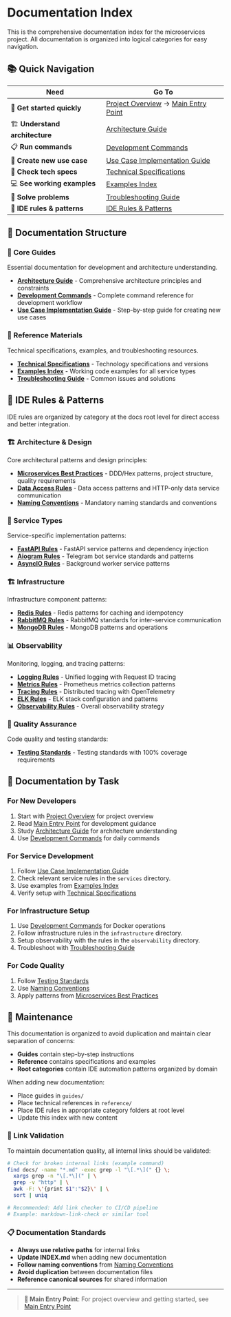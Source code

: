 # Documentation Index

This is the comprehensive documentation index for the microservices project. All documentation is organized into logical categories for easy navigation.

## 📚 Quick Navigation

| Need | Go To |
|------|-------|
| 🏁 **Get started quickly** | [Project Overview][link-project-overview] → [Main Entry Point][link-main-entry-point] |
| 🏗️ **Understand architecture** | [Architecture Guide][link-architecture-guide] |
| 📋 **Run commands** | [Development Commands][link-development-commands] |
| 🎯 **Create new use case** | [Use Case Implementation Guide][link-use-case-guide] |
| 🔧 **Check tech specs** | [Technical Specifications][link-tech-specs] |
| 💻 **See working examples** | [Examples Index][link-examples-index] |
| 🐛 **Solve problems** | [Troubleshooting Guide][link-troubleshooting-guide] |
| 🤖 **IDE rules & patterns** | [IDE Rules & Patterns][link-ide-rules] |

## 📂 Documentation Structure

### 📖 Core Guides
Essential documentation for development and architecture understanding.

- **[Architecture Guide][link-architecture-guide]** - Comprehensive architecture principles and constraints
- **[Development Commands][link-development-commands]** - Complete command reference for development workflow
- **[Use Case Implementation Guide][link-use-case-guide]** - Step-by-step guide for creating new use cases

### 📑 Reference Materials
Technical specifications, examples, and troubleshooting resources.

- **[Technical Specifications][link-tech-specs]** - Technology specifications and versions
- **[Examples Index][link-examples-index]** - Working code examples for all service types
- **[Troubleshooting Guide][link-troubleshooting-guide]** - Common issues and solutions

## 🤖 IDE Rules & Patterns

IDE rules are organized by category at the docs root level for direct access and better integration.

### 🏗️ Architecture & Design
Core architectural patterns and design principles:

- **[Microservices Best Practices][link-ms-best-practices]** - DDD/Hex patterns, project structure, quality requirements
- **[Data Access Rules][link-data-access-rules]** - Data access patterns and HTTP-only data service communication
- **[Naming Conventions][link-naming-conventions]** - Mandatory naming standards and conventions

### 🚀 Service Types
Service-specific implementation patterns:

- **[FastAPI Rules][link-fastapi-rules]** - FastAPI service patterns and dependency injection
- **[Aiogram Rules][link-aiogram-rules]** - Telegram bot service standards and patterns
- **[AsyncIO Rules][link-asyncio-rules]** - Background worker service patterns

### 🏗️ Infrastructure
Infrastructure component patterns:

- **[Redis Rules][link-redis-rules]** - Redis patterns for caching and idempotency
- **[RabbitMQ Rules][link-rabbitmq-rules]** - RabbitMQ standards for inter-service communication
- **[MongoDB Rules][link-mongodb-rules]** - MongoDB patterns and operations

### 📊 Observability
Monitoring, logging, and tracing patterns:

- **[Logging Rules][link-logging-rules]** - Unified logging with Request ID tracing
- **[Metrics Rules][link-metrics-rules]** - Prometheus metrics collection patterns
- **[Tracing Rules][link-tracing-rules]** - Distributed tracing with OpenTelemetry
- **[ELK Rules][link-elk-rules]** - ELK stack configuration and patterns
- **[Observability Rules][link-observability-rules]** - Overall observability strategy

### 🧪 Quality Assurance
Code quality and testing standards:

- **[Testing Standards][link-testing-standards]** - Testing standards with 100% coverage requirements

## 🎯 Documentation by Task

### For New Developers
1. Start with [Project Overview][link-project-overview] for project overview
2. Read [Main Entry Point][link-main-entry-point] for development guidance
3. Study [Architecture Guide][link-architecture-guide] for architecture understanding
4. Use [Development Commands][link-development-commands] for daily commands

### For Service Development
1. Follow [Use Case Implementation Guide][link-use-case-guide]
2. Check relevant service rules in the `services` directory.
3. Use examples from [Examples Index][link-examples-index]
4. Verify setup with [Technical Specifications][link-tech-specs]

### For Infrastructure Setup
1. Use [Development Commands][link-development-commands] for Docker operations
2. Follow infrastructure rules in the `infrastructure` directory.
3. Setup observability with the rules in the `observability` directory.
4. Troubleshoot with [Troubleshooting Guide][link-troubleshooting-guide]

### For Code Quality
1. Follow [Testing Standards][link-testing-standards]
2. Use [Naming Conventions][link-naming-conventions]
3. Apply patterns from [Microservices Best Practices][link-ms-best-practices]

## 🔄 Maintenance

This documentation is organized to avoid duplication and maintain clear separation of concerns:

- **Guides** contain step-by-step instructions
- **Reference** contains specifications and examples
- **Root categories** contain IDE automation patterns organized by domain

When adding new documentation:
- Place guides in `guides/`
- Place technical references in `reference/`
- Place IDE rules in appropriate category folders at root level
- Update this index with new content

### 🔗 Link Validation

To maintain documentation quality, all internal links should be validated:

```bash
# Check for broken internal links (example command)
find docs/ -name "*.md" -exec grep -l "\[.*\](" {} \;
  xargs grep -n "\[.*\](" | \
  grep -v "http" | \
  awk -F: \'{print $1":"$2}\' | \
  sort | uniq

# Recommended: Add link checker to CI/CD pipeline
# Example: markdown-link-check or similar tool
```

### 📋 Documentation Standards

- **Always use relative paths** for internal links
- **Update INDEX.md** when adding new documentation
- **Follow naming conventions** from [Naming Conventions][link-naming-conventions]
- **Avoid duplication** between documentation files
- **Reference canonical sources** for shared information

---

> **📖 Main Entry Point**: For project overview and getting started, see [Main Entry Point][link-main-entry-point]

[link-main-entry-point]: LINKS_REFERENCE.md#core-documentation
[link-project-overview]: LINKS_REFERENCE.md#core-documentation
[link-architecture-guide]: LINKS_REFERENCE.md#core-documentation
[link-tech-specs]: LINKS_REFERENCE.md#core-documentation
[link-development-commands]: LINKS_REFERENCE.md#developer-guides
[link-use-case-guide]: LINKS_REFERENCE.md#developer-guides
[link-troubleshooting-guide]: LINKS_REFERENCE.md#developer-guides
[link-examples-index]: LINKS_REFERENCE.md#examples-and-templates
[link-ide-rules]: LINKS_REFERENCE.md#ide-rules-and-patterns
[link-ms-best-practices]: LINKS_REFERENCE.md#ide-rules-and-patterns
[link-data-access-rules]: LINKS_REFERENCE.md#ide-rules-and-patterns
[link-naming-conventions]: LINKS_REFERENCE.md#ide-rules-and-patterns
[link-fastapi-rules]: LINKS_REFERENCE.md#ide-rules-and-patterns
[link-aiogram-rules]: LINKS_REFERENCE.md#ide-rules-and-patterns
[link-asyncio-rules]: LINKS_REFERENCE.md#ide-rules-and-patterns
[link-redis-rules]: LINKS_REFERENCE.md#ide-rules-and-patterns
[link-rabbitmq-rules]: LINKS_REFERENCE.md#ide-rules-and-patterns
[link-mongodb-rules]: LINKS_REFERENCE.md#ide-rules-and-patterns
[link-logging-rules]: LINKS_REFERENCE.md#ide-rules-and-patterns
[link-metrics-rules]: LINKS_REFERENCE.md#ide-rules-and-patterns
[link-tracing-rules]: LINKS_REFERENCE.md#ide-rules-and-patterns
[link-elk-rules]: LINKS_REFERENCE.md#ide-rules-and-patterns
[link-observability-rules]: LINKS_REFERENCE.md#ide-rules-and-patterns
[link-testing-standards]: LINKS_REFERENCE.md#ide-rules-and-patterns